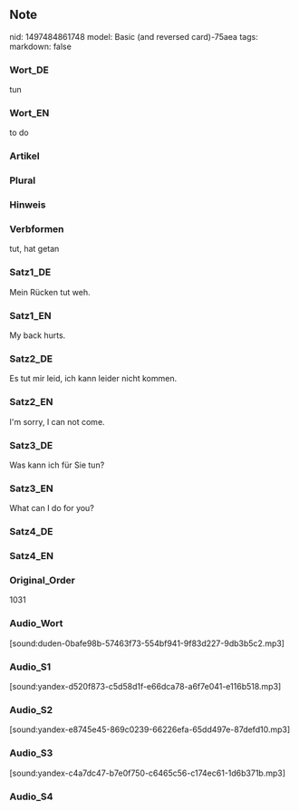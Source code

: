 ## Note
nid: 1497484861748
model: Basic (and reversed card)-75aea
tags: 
markdown: false

### Wort_DE
tun

### Wort_EN
to do

### Artikel


### Plural


### Hinweis


### Verbformen
tut, hat getan

### Satz1_DE
Mein Rücken tut weh.

### Satz1_EN
My back hurts.

### Satz2_DE
Es tut mir leid, ich kann leider nicht kommen.

### Satz2_EN
I'm sorry, I can not come.

### Satz3_DE
Was kann ich für Sie tun?

### Satz3_EN
What can I do for you?

### Satz4_DE


### Satz4_EN


### Original_Order
1031

### Audio_Wort
[sound:duden-0bafe98b-57463f73-554bf941-9f83d227-9db3b5c2.mp3]

### Audio_S1
[sound:yandex-d520f873-c5d58d1f-e66dca78-a6f7e041-e116b518.mp3]

### Audio_S2
[sound:yandex-e8745e45-869c0239-66226efa-65dd497e-87defd10.mp3]

### Audio_S3
[sound:yandex-c4a7dc47-b7e0f750-c6465c56-c174ec61-1d6b371b.mp3]

### Audio_S4

